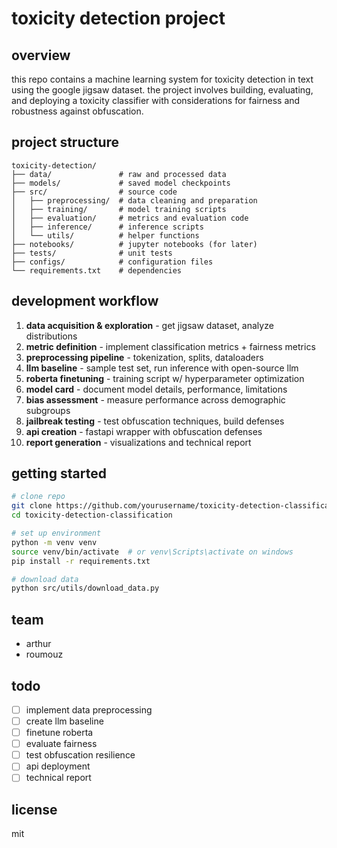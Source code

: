 # toxicity detection project

## overview
this repo contains a machine learning system for toxicity detection in text using the google jigsaw dataset. the project involves building, evaluating, and deploying a toxicity classifier with considerations for fairness and robustness against obfuscation.

## project structure
```
toxicity-detection/
├── data/               # raw and processed data
├── models/             # saved model checkpoints 
├── src/                # source code
│   ├── preprocessing/  # data cleaning and preparation
│   ├── training/       # model training scripts
│   ├── evaluation/     # metrics and evaluation code
│   ├── inference/      # inference scripts
│   └── utils/          # helper functions
├── notebooks/          # jupyter notebooks (for later)
├── tests/              # unit tests
├── configs/            # configuration files
└── requirements.txt    # dependencies
```

## development workflow

1. **data acquisition & exploration** - get jigsaw dataset, analyze distributions
2. **metric definition** - implement classification metrics + fairness metrics
3. **preprocessing pipeline** - tokenization, splits, dataloaders
4. **llm baseline** - sample test set, run inference with open-source llm
5. **roberta finetuning** - training script w/ hyperparameter optimization
6. **model card** - document model details, performance, limitations
7. **bias assessment** - measure performance across demographic subgroups
8. **jailbreak testing** - test obfuscation techniques, build defenses
9. **api creation** - fastapi wrapper with obfuscation defenses
10. **report generation** - visualizations and technical report

## getting started

```bash
# clone repo
git clone https://github.com/yourusername/toxicity-detection-classification.git
cd toxicity-detection-classification

# set up environment
python -m venv venv
source venv/bin/activate  # or venv\Scripts\activate on windows
pip install -r requirements.txt

# download data
python src/utils/download_data.py
```

## team
- arthur
- roumouz

## todo
- [ ] implement data preprocessing
- [ ] create llm baseline
- [ ] finetune roberta
- [ ] evaluate fairness
- [ ] test obfuscation resilience
- [ ] api deployment
- [ ] technical report

## license
mit